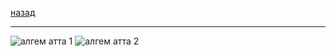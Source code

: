 [назад](algem.md)
***
![алгем атта 1](../../images/algem/theory/th1.jpg)
![алгем атта 2](https://github.com/user-attachments/assets/29296853-531d-4995-b7f5-384ec515b5c8)
